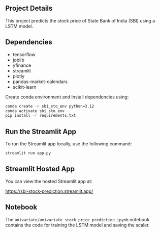 

## Project Details

This project predicts the stock price of State Bank of India (SBI) using a LSTM model.

## Dependencies

- tensorflow
- joblib
- yfinance
- streamlit
- plotly
- pandas-market-calendars
- scikit-learn

Create conda environment and Install dependencies using:

```bash
conda create -n sbi_sto_env python=3.12
conda activate sbi_sto_env
pip install -r requirements.txt
```

## Run the Streamlit App

To run the Streamlit app locally, use the following command:

```bash
streamlit run app.py
```

## Streamlit Hosted App

You can view the hosted Streamlit app at:

https://sbi-stock-prediction.streamlit.app/

## Notebook

The `univariate/univariate_stock_price_prediction.ipynb` notebook contains the code for training the LSTM model and saving the scaler.
